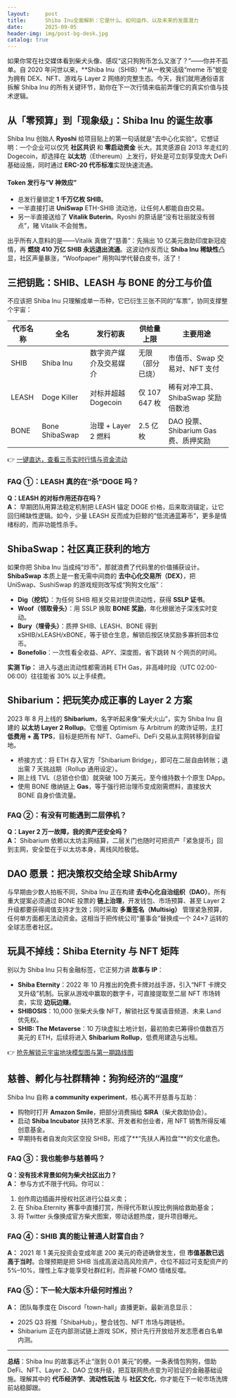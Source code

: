 ```yaml
---
layout:     post
title:      Shiba Inu全面解析：它是什么、如何运作、以及未来的发展潜力
date:       2025-09-05
header-img: img/post-bg-desk.jpg
catalog: true
---
```


如果你常在社交媒体看到柴犬头像、感叹“这只狗狗币怎么又涨了？”——你并不孤单。自 2020 年问世以来，**Shiba Inu（SHIB）**从一枚笑话级“meme 币”蜕变为拥有 DEX、NFT、游戏与 Layer 2 网络的完整生态。今天，我们就用通俗语言拆解 Shiba Inu 的所有关键环节，助你在下一次行情来临前弄懂它的真实价值与技术逻辑。

## 从「零预算」到「现象级」：Shiba Inu 的诞生故事

Shiba Inu 创始人 **Ryoshi** 给项目贴上的第一句话就是“去中心化实验”。它想证明：一个企业可以仅凭 **社区共识** 和 **零启动资金** 长大。其灵感源自 2013 年走红的 Dogecoin，却选择在 **以太坊**（Ethereum）上发行，好处是可立刻享受庞大 DeFi 基础设施，同时通过 **ERC-20 代币标准**实现快速流通。

#### Token 发行与“V 神效应”
- 总发行量锁定 **1 千万亿枚 SHIB**。
- 一半直接打进 **UniSwap** ETH-SHIB 流动池，让任何人都能自由交易。
- 另一半直接送给了 **Vitalik Buterin**。Ryoshi 的原话是“没有壮丽就没有弱点”，赌 Vitalik 不会抛售。

出乎所有人意料的是——Vitalik 真做了“慈善”：先捐出 10 亿美元救助印度新冠疫情，再 **燃烧 410 万亿 SHIB 永远退出流通**。这波动作反而让 **Shiba Inu 稀缺性**凸显，社区声量暴涨，“Woofpaper” 用狗叫学代替白皮书，活了！

## 三把钥匙：SHIB、LEASH 与 BONE 的分工与价值

不应该把 Shiba Inu 只理解成单一币种，它已衍生三张不同的“车票”，协同支撑整个宇宙：

| 代币名称 | 全名 | 发行初衷 | 供给量上限 | 主要用途 |
| --- | --- | --- | --- | --- |
| SHIB | Shiba Inu | 数字资产媒介及交易媒介 | 无限（部分已烧） | 市值币、Swap 交易对、NFT 支付 |
| LEASH | Doge Killer | 对标并超越 Dogecoin | 仅 107 647 枚 | 稀有对冲工具、ShibaSwap 奖励倍数池 |
| BONE | Bone ShibaSwap | 治理 + Layer 2 燃料 | 2.5 亿枚 | DAO 投票、Shibarium Gas 费、质押奖励 |

👉 [一键直达，查看三币实时行情与资金流动](https://okxdog.com/)

### FAQ ①：LEASH 真的在“杀”DOGE 吗？
**Q：LEASH 的对标作用还存在吗？**  
**A：** 早期团队用算法稳定机制把 LEASH 锚定 DOGE 价格，后来取消锚定，让它回归稀缺性逻辑。如今，少量 LEASH 反而成为巨鲸的“低流通蓝筹币”，更多是情绪标的，而非功能性杀手。

## ShibaSwap：社区真正获利的地方

如果你把 Shiba Inu 当成纯“炒币”，那就浪费了代码里的价值捕获设计。**ShibaSwap** 本质上是一套无需中间商的 **去中心化交易所（DEX）**，把 UniSwap、SushiSwap 的游戏规则改写成“狗狗文化版”：

- **Dig（挖坑）**：为任何 SHIB 相关交易对提供流动性，获得 **SSLP 证书**。  
- **Woof（领取骨头）**：用 SSLP 换取 **BONE 奖励**，年化根据池子深浅实时变动。  
- **Bury（埋骨头）**：质押 SHIB、LEASH、BONE 得到 xSHIB/xLEASH/xBONE，等于锁仓生息，解锁后按区块奖励多寡折回本位币。  
- **Bonefolio**：一次性看全收益、APY、深度图，省下跳转 N 个网页的时间。

**实测 Tip：** 进入与退出流动性都需消耗 ETH Gas，非高峰时段（UTC 02:00-06:00）往往能省 30% 以上手续费。

## Shibarium：把玩笑办成正事的 Layer 2 方案

2023 年 8 月上线的 **Shibarium**，名字听起来像“柴犬火山”，实为 Shiba Inu 自建的 **以太坊 Layer 2 Rollup**。它借鉴 Optimism 与 Arbitrum 的欺诈证明，主打 **低费用 + 高 TPS**，目标是把所有 NFT、GameFi、DeFi 交易从主网转移到自留地。

- 桥接方式：将 ETH 存入官方「Shibarium Bridge」，即可在二层自由转账；退出需 7 天挑战期（Rollup 通用设定）。  
- 刚上线 TVL（总锁仓价值）就突破 100 万美元，至今维持数十个原生 DApp。  
- 使用 BONE 缴纳链上 **Gas**，等于强行把治理币变成刚需燃料，直接放大 BONE 自身价值流量。

### FAQ ②：有没有可能遇到二层停机？
**Q：Layer 2 万一故障，我的资产还安全吗？**  
**A：** Shibarium 依赖以太坊主网结算，二层关门也随时可把资产「紧急提币」回到主网，安全垫在于以太坊本身，离线风险极低。

## DAO 愿景：把决策权交给全球 ShibArmy

与早期由少数人拍板不同，Shiba Inu 正在构建 **去中心化自治组织（DAO）**。所有重大提案必须通过 BONE 投票的 **链上治理**，开发钱包、市场预算、甚至 Layer 2 升级都要获得阈值支持才生效；同时采取 **多重签名（Multisig）** 管理紧急预算，任何单方面都无法动资金。这相当于把传统公司“董事会”替换成一个 24×7 运转的全球志愿者社区。

## 玩具不掉线：Shiba Eternity 与 NFT 矩阵

别以为 Shiba Inu 只有金融标签，它正努力讲 **故事与 IP**：

- **Shiba Eternity**：2022 年 10 月推出的免费卡牌对战手游，引入“NFT 卡牌交叉升级”机制。玩家从游戏中赢取的数字卡，可直接提取至二层 NFT 市场转卖，实现 **边玩边赚**。  
- **SHIBOSIS**：10,000 张柴犬头像 NFT，解锁社区专属语音频道、未来 Land 优先权。  
- **SHIB: The Metaverse**：10 万块虚拟土地计划，最初拍卖已筹得价值数百万美元的 ETH，后续将进入 **Shibarium Rollup**，低费用建造与出租。

👉 [抢先解锁元宇宙地块模型图与第一期路线图](https://okxdog.com/)

## 慈善、孵化与社群精神：狗狗经济的“温度”

Shiba Inu 自称 **a community experiment**，核心离不开慈善与互助：

- 购物时打开 **Amazon Smile**，把部分消费捐给 **SIRA**（柴犬救助协会）。  
- 启动 **Shiba Incubator** 扶持艺术家、开发者和创业者，用 NFT 销售所得反哺创意基金。  
- 早期持有者自发向灾区空投 SHIB，形成了**“先扶人再拉盘”**的文化底色。

### FAQ ③：我也能参与慈善吗？  
**Q：没有技术背景如何为柴犬社区出力？**  
**A：** 参与方式不限于代码。你可以：  
1. 创作周边插画并授权社区进行公益义卖；  
2. 在 Shiba.Eternity 赛事中直播打赏，所得代币默认按比例捐给救助基金；  
3. 将 Twitter 头像换成官方柴犬图案，带动话题热度，提升项目曝光。

### FAQ ④：SHIB 真的能让普通人财富自由？  
**A：** 2021 年 1 美元投资会变成年底 200 美元的奇迹确曾发生，但 **市值基数已远高于当时**。合理预期是把 SHIB 当成高波动高风险资产，仓位不超过可支配资产的 5%–10%，理性上车才能享受社群红利，而非被 FOMO 情绪反噬。

### FAQ ⑤：下一轮大版本升级何时推出？  
**A：** 团队每季度在 Discord「town-hall」直播更新。最新消息显示：  
- 2025 Q3 将推「ShibaHub」，整合钱包、NFT 市场与跨链桥。  
- Shibarium 正在内部测试链上游戏 SDK，预计先行开放给开发志愿者白名单内测。

---

**总结**：Shiba Inu 的故事远不止“涨到 0.01 美元”的梗。一条表情包狗狗，借助 DeFi、NFT、Layer 2、DAO 立体升级，把互联网热点变为可验证的金融基础设施。理解其中的 **代币经济学**、**流动性玩法** 与 **社区文化**，你才能在下一轮市场洗牌前站稳脚跟。